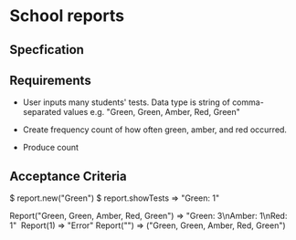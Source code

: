 # School reports

## Specfication

## Requirements
* User inputs many students' tests. Data type is string of comma-separated values e.g. "Green, Green, Amber, Red, Green"

* Create frequency count of how often green, amber, and red occurred. 

* Produce count 

## Acceptance Criteria

$ report.new("Green")
$ report.showTests 
=> "Green: 1"


Report("Green, Green, Amber, Red, Green") => "Green: 3\nAmber: 1\nRed: 1" 
Report(1) => "Error"
Report("") => ("Green, Green, Amber, Red, Green")
